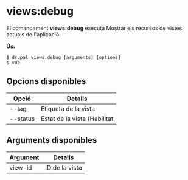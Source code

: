 # views:debug
El comandament **views:debug** executa Mostrar els recursos de vistes actuals de l'aplicació

**Ús:**
```
$ drupal views:debug [arguments] [options] 
$ vde  
```

## Opcions disponibles
Opció | Detalls
-------|-------------
--tag | Etiqueta de la vista
--status | Estat de la vista (Habilitat|Deshabilitat)

## Arguments disponibles
Argument | Detalls
---------|-------------
view-id | ID de la vista
